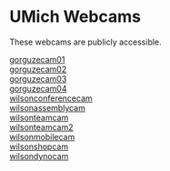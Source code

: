 UMich Webcams
=============

These webcams are publicly accessible.

[gorguzecam01](http://gorguzecam01.engin.umich.edu/)  
[gorguzecam02](http://gorguzecam02.engin.umich.edu/)  
[gorguzecam03](http://gorguzecam03.engin.umich.edu/)  
[gorguzecam04](http://gorguzecam04.engin.umich.edu/)  
[wilsonconferencecam](http://wilsonconferencecam.engin.umich.edu/)  
[wilsonassemblycam](http://wilsonassemblycam.engin.umich.edu/)  
[wilsonteamcam](http://wilsonteamcam.engin.umich.edu/)  
[wilsonteamcam2](http://wilsonteamcam2.engin.umich.edu/)  
[wilsonmobilecam](http://wilsonmobilecam.engin.umich.edu/)  
[wilsonshopcam](http://wilsonshopcam.engin.umich.edu/)  
[wilsondynocam](http://wilsondynocam.engin.umich.edu/)  
